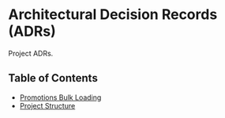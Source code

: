 # Architectural Decision Records (ADRs)

Project ADRs.

## Table of Contents

- [Promotions Bulk Loading](0001-promotions-bulk-load.md)
- [Project Structure](0002-project-structure.md)
